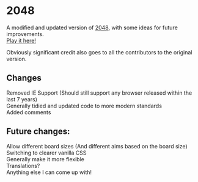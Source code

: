 # 2048

A modified and updated version of [2048](https://github.com/gabrielecirulli/2048), with some ideas for future improvements.  
[Play it here!](https://mck.is/2048)

Obviously significant credit also goes to all the contributors to the original version.

## Changes

Removed IE Support (Should still support any browser released within the last 7 years)  
Generally tidied and updated code to more modern standards  
Added comments

## Future changes:

Allow different board sizes (And different aims based on the board size)  
Switching to clearer vanilla CSS  
Generally make it more flexible  
Translations?  
Anything else I can come up with!
